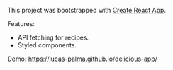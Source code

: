This project was bootstrapped with [Create React App](https://github.com/facebook/create-react-app).

Features:
- API fetching for recipes.
- Styled components. 

Demo: https://lucas-palma.github.io/delicious-app/
